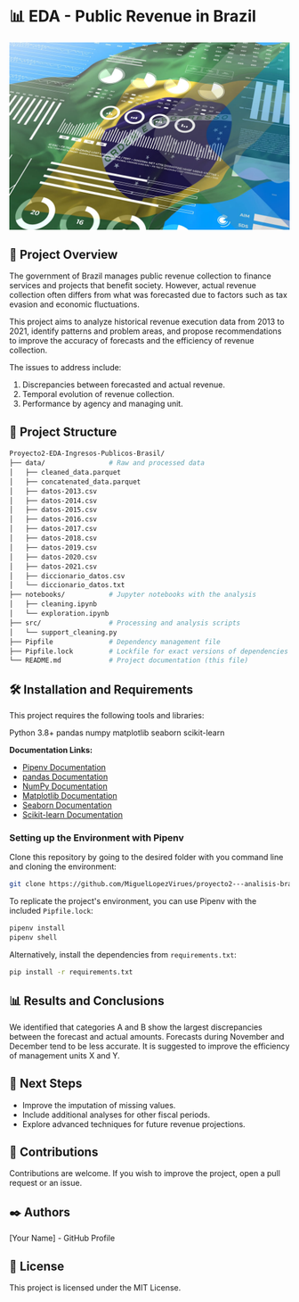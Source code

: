 # 📊 EDA - Public Revenue in Brazil
<div style="text-align: center;">
  <img src="assets/brazil-tax-overview.jpg" alt="portada" />
</div>

## 📝 Project Overview

The government of Brazil manages public revenue collection to finance services and projects that benefit society. However, actual revenue collection often differs from what was forecasted due to factors such as tax evasion and economic fluctuations.

This project aims to analyze historical revenue execution data from 2013 to 2021, identify patterns and problem areas, and propose recommendations to improve the accuracy of forecasts and the efficiency of revenue collection.

The issues to address include:

1. Discrepancies between forecasted and actual revenue.
2. Temporal evolution of revenue collection.
3. Performance by agency and managing unit.

## 📁 Project Structure

```bash
Proyecto2-EDA-Ingresos-Publicos-Brasil/
├── data/                # Raw and processed data
│   ├── cleaned_data.parquet
│   ├── concatenated_data.parquet
│   ├── datos-2013.csv
│   ├── datos-2014.csv
│   ├── datos-2015.csv
│   ├── datos-2016.csv
│   ├── datos-2017.csv
│   ├── datos-2018.csv
│   ├── datos-2019.csv
│   ├── datos-2020.csv
│   ├── datos-2021.csv
│   ├── diccionario_datos.csv
│   └── diccionario_datos.txt
├── notebooks/           # Jupyter notebooks with the analysis
│   ├── cleaning.ipynb
│   └── exploration.ipynb
├── src/                 # Processing and analysis scripts
│   └── support_cleaning.py
├── Pipfile              # Dependency management file
├── Pipfile.lock         # Lockfile for exact versions of dependencies
└── README.md            # Project documentation (this file)
```
## 🛠️ Installation and Requirements
This project requires the following tools and libraries:

Python 3.8+
pandas
numpy
matplotlib
seaborn
scikit-learn

**Documentation Links:**  
- [Pipenv Documentation](https://pipenv.pypa.io/en/latest/)  
- [pandas Documentation](https://pandas.pydata.org/)  
- [NumPy Documentation](https://numpy.org/)  
- [Matplotlib Documentation](https://matplotlib.org/)  
- [Seaborn Documentation](https://seaborn.pydata.org/)  
- [Scikit-learn Documentation](https://scikit-learn.org/stable/)  

### Setting up the Environment with Pipenv

Clone this repository by going to the desired folder with you command line and cloning the environment:
```bash
git clone https://github.com/MiguelLopezVirues/proyecto2---analisis-brasil
```

To replicate the project's environment, you can use Pipenv with the included ``Pipfile.lock``:
```bash
pipenv install
pipenv shell  
```

Alternatively, install the dependencies from ``requirements.txt``:
```bash
pip install -r requirements.txt  
```

## 📊 Results and Conclusions
We identified that categories A and B show the largest discrepancies between the forecast and actual amounts.
Forecasts during November and December tend to be less accurate.
It is suggested to improve the efficiency of management units X and Y.

## 🔄 Next Steps

- Improve the imputation of missing values.
- Include additional analyses for other fiscal periods.
- Explore advanced techniques for future revenue projections.

## 🤝 Contributions
Contributions are welcome. If you wish to improve the project, open a pull request or an issue.

## ✒️ Authors
[Your Name] - GitHub Profile


## 📜 License

This project is licensed under the MIT License.
